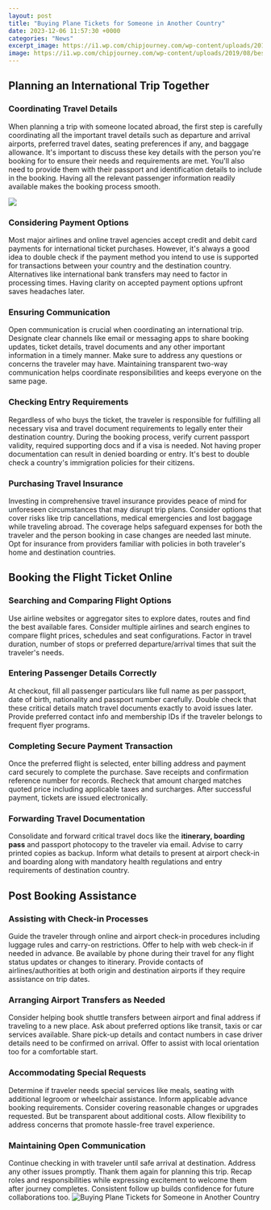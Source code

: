 ```yaml
---
layout: post
title: "Buying Plane Tickets for Someone in Another Country"
date: 2023-12-06 11:57:30 +0000
categories: "News"
excerpt_image: https://i1.wp.com/chipjourney.com/wp-content/uploads/2019/08/best-time-to-buy-airline-tickets.jpg?fit=1280%2C893&amp;ssl=1
image: https://i1.wp.com/chipjourney.com/wp-content/uploads/2019/08/best-time-to-buy-airline-tickets.jpg?fit=1280%2C893&amp;ssl=1
---
```


## Planning an International Trip Together 
### Coordinating Travel Details
When planning a trip with someone located abroad, the first step is carefully coordinating all the important travel details such as departure and arrival airports, preferred travel dates, seating preferences if any, and baggage allowance. It's important to discuss these key details with the person you're booking for to ensure their needs and requirements are met. You'll also need to provide them with their passport and identification details to include in the booking. Having all the relevant passenger information readily available makes the booking process smooth.

![](https://www.flyingangels.com/wp-content/uploads/2021/03/Buy-an-Airline-Ticket-for-Someone-Else-980x637.jpg)
### Considering Payment Options 
Most major airlines and online travel agencies accept credit and debit card payments for international ticket purchases. However, it's always a good idea to double check if the payment method you intend to use is supported for transactions between your country and the destination country. Alternatives like international bank transfers may need to factor in processing times. Having clarity on accepted payment options upfront saves headaches later. 
### Ensuring Communication 
Open communication is crucial when coordinating an international trip. Designate clear channels like email or messaging apps to share booking updates, ticket details, travel documents and any other important information in a timely manner. Make sure to address any questions or concerns the traveler may have. Maintaining transparent two-way communication helps coordinate responsibilities and keeps everyone on the same page. 
### Checking Entry Requirements
Regardless of who buys the ticket, the traveler is responsible for fulfilling all necessary visa and travel document requirements to legally enter their destination country. During the booking process, verify current passport validity, required supporting docs and if a visa is needed. Not having proper documentation can result in denied boarding or entry. It's best to double check a country's immigration policies for their citizens.
### Purchasing Travel Insurance 
Investing in comprehensive travel insurance provides peace of mind for unforeseen circumstances that may disrupt trip plans. Consider options that cover risks like trip cancellations, medical emergencies and lost baggage while traveling abroad. The coverage helps safeguard expenses for both the traveler and the person booking in case changes are needed last minute. Opt for insurance from providers familiar with policies in both traveler's home and destination countries.
## Booking the Flight Ticket Online
### Searching and Comparing Flight Options
Use airline websites or aggregator sites to explore dates, routes and find the best available fares. Consider multiple airlines and search engines to compare flight prices, schedules and seat configurations. Factor in travel duration, number of stops or preferred departure/arrival times that suit the traveler's needs. 
### Entering Passenger Details Correctly  
At checkout, fill all passenger particulars like full name as per passport, date of birth, nationality and passport number carefully. Double check that these critical details match travel documents exactly to avoid issues later. Provide preferred contact info and membership IDs if the traveler belongs to frequent flyer programs.
### Completing Secure Payment Transaction  
Once the preferred flight is selected, enter billing address and payment card securely to complete the purchase. Save receipts and confirmation reference number for records. Recheck that amount charged matches quoted price including applicable taxes and surcharges. After successful payment, tickets are issued electronically.  
### Forwarding Travel Documentation
Consolidate and forward critical travel docs like the **itinerary, boarding pass** and passport photocopy to the traveler via email. Advise to carry printed copies as backup. Inform what details to present at airport check-in and boarding along with mandatory health regulations and entry requirements of destination country.
## Post Booking Assistance 
### Assisting with Check-in Processes  
Guide the traveler through online and airport check-in procedures including luggage rules and carry-on restrictions. Offer to help with web check-in if needed in advance. Be available by phone during their travel for any flight status updates or changes to itinerary. Provide contacts of airlines/authorities at both origin and destination airports if they require assistance on trip dates.
### Arranging Airport Transfers as Needed
Consider helping book shuttle transfers between airport and final address if traveling to a new place. Ask about preferred options like transit, taxis or car services available. Share pick-up details and contact numbers in case driver details need to be confirmed on arrival. Offer to assist with local orientation too for a comfortable start. 
### Accommodating Special Requests
Determine if traveler needs special services like meals, seating with additional legroom or wheelchair assistance. Inform applicable advance booking requirements. Consider covering reasonable changes or upgrades requested. But be transparent about additional costs. Allow flexibility to address concerns that promote hassle-free travel experience.
### Maintaining Open Communication
Continue checking in with traveler until safe arrival at destination. Address any other issues promptly. Thank them again for planning this trip. Recap roles and responsibilities while expressing excitement to welcome them after journey completes. Consistent follow up builds confidence for future collaborations too.
![Buying Plane Tickets for Someone in Another Country](https://i1.wp.com/chipjourney.com/wp-content/uploads/2019/08/best-time-to-buy-airline-tickets.jpg?fit=1280%2C893&amp;ssl=1)